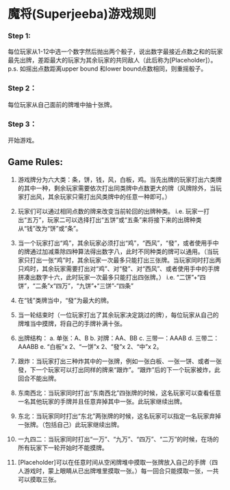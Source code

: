 # 魔将(Superjeeba)游戏规则
### Step 1:
每位玩家从1-12中选一个数字然后抛出两个骰子，说出数字最接近点数之和的玩家最先出牌，差距最大的玩家为其余玩家的共同敌人（此后称为[Placeholder]）。
p.s. 如摇出点数距离upper bound 和lower bound点数相同，则重摇骰子。

### Step 2：
每位玩家从自己面前的牌堆中抽十张牌。

### Step 3：
开始游戏。

## Game Rules:

1.	游戏牌分为六大类：条，饼，钱，风，白板，鸡。当先出牌的玩家打出六类牌的其中一种，剩余玩家需要依次打出同类牌中点数更大的牌（风牌除外，当玩家打出风，其余玩家只需打出风类牌中的任意一种即可。）

2.	玩家们可以通过相同点数的牌来改变当前轮回的出牌种类。
i.e. 玩家一打出“五万”，玩家二可以选择打出“五饼”或“五条”来将接下来的出牌种类从“钱”改为“饼”或“条”。

3.	当一个玩家打出“鸡”，其余玩家必须打出“鸡”，“西风”，“發”，或者使用手中的牌通过加减乘除四种算法得出数字八，此时不同种类的牌可以通用。（当玩家只打出一张“鸡”时，其余玩家一次最多只能打出三张牌。当玩家同时打出两只鸡时，其余玩家需要打出对“鸡”、对“發”、对“西风”、或者使用手中的手牌拼凑出数字十六，此时玩家一次最多只能打出四张牌。）
i.e. “二饼”+“四饼”，“二条”x“四万”，“九饼”+“三饼”-“四条”

4.	在“钱”类牌当中，“發”为最大的牌。

5.	当一轮结束时（一位玩家打出了其余玩家决定跳过的牌），每位玩家从自己的牌堆当中摸牌，将自己的手牌补满十张。

6.	出牌结构：
a.	单张：A、B
b.	对牌：AA、BB
c.	三带一：AAAB
d.	三带二：AAABB
e.	“白板”x 2、“一饼”x 2、“發”x 2、“中”x 2。

7.	跟炸：当玩家打出三种炸其中的一张牌，例如一张白板、一张一饼、或者一张發，下一个玩家可以打出同样的牌来“跟炸”。“跟炸”后的下一个玩家被炸，此回合不能出牌。

8.	东南西北：当玩家同时打出“东南西北”四张牌的时候，这名玩家可以查看任意一名其他玩家的手牌并且任意弃掉其中一张。此玩家继续出牌。

9.	东北：当玩家同时打出“东北”两张牌的时候，这名玩家可以指定一名玩家弃掉一张牌。（包括自己）此玩家继续出牌。

10.	一九四二：当玩家同时打出“一万”、“九万”、“四万”、“二万”的时候，在场的所有玩家下一轮开始时不能摸牌。

11.	[Placeholder]可以在任意时间从空闲牌堆中摸取一张牌放入自己的手牌（四人游戏时，蒙上眼睛从已出牌堆里摸取一张。）每一回合只能摸取一张，一共可以摸取三张。
